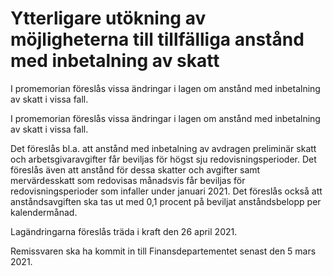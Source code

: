 # Ytterligare utökning av möjligheterna till tillfälliga anstånd med inbetalning av skatt

I promemorian föreslås vissa ändringar i lagen om anstånd med inbetalning av skatt i vissa fall.

I promemorian föreslås vissa ändringar i lagen om anstånd med inbetalning av skatt i vissa fall.

Det föreslås bl.a. att anstånd med inbetalning av avdragen preliminär skatt och arbetsgivaravgifter får beviljas för högst sju redovisningsperioder. Det föreslås även att anstånd för dessa skatter och avgifter samt mervärdesskatt som redovisas månadsvis får beviljas för redovisningsperioder som infaller under januari 2021. Det föreslås också att anståndsavgiften ska tas ut med 0,1 procent på beviljat anståndsbelopp per kalendermånad.

Lagändringarna föreslås träda i kraft den 26 april 2021.

Remissvaren ska ha kommit in till Finansdepartementet senast den 5 mars 2021.
